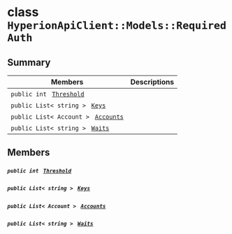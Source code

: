 # class `HyperionApiClient::Models::RequiredAuth` 

## Summary

 Members                                | Descriptions                                
----------------------------------------|---------------------------------------------
`public int ` [`Threshold`](#class_hyperion_api_client_1_1_models_1_1_required_auth_1a68d2c1ffc25f691bfab9895cb7e64d0c) | 
`public List< string > ` [`Keys`](#class_hyperion_api_client_1_1_models_1_1_required_auth_1ad44558634bad4ad3ce82251e3ae838a1) | 
`public List< Account > ` [`Accounts`](#class_hyperion_api_client_1_1_models_1_1_required_auth_1a3d80ecfbcfe76d22069fd0bbbbd92aec) | 
`public List< string > ` [`Waits`](#class_hyperion_api_client_1_1_models_1_1_required_auth_1a6a20886e760b298b0de08ef75ead1358) | 

## Members

##### `public int ` [`Threshold`](#class_hyperion_api_client_1_1_models_1_1_required_auth_1a68d2c1ffc25f691bfab9895cb7e64d0c) 

##### `public List< string > ` [`Keys`](#class_hyperion_api_client_1_1_models_1_1_required_auth_1ad44558634bad4ad3ce82251e3ae838a1) 

##### `public List< Account > ` [`Accounts`](#class_hyperion_api_client_1_1_models_1_1_required_auth_1a3d80ecfbcfe76d22069fd0bbbbd92aec) 

##### `public List< string > ` [`Waits`](#class_hyperion_api_client_1_1_models_1_1_required_auth_1a6a20886e760b298b0de08ef75ead1358) 

